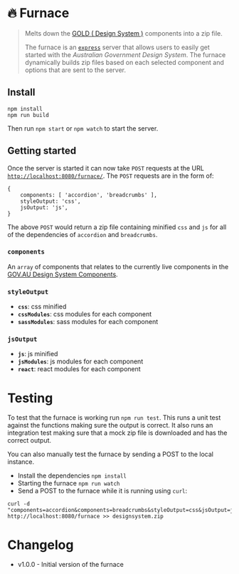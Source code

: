 # :fire: Furnace

> Melts down the [GOLD ( Design System )](https://github.com/govau/designsystem) components into a zip file.
>
> The furnace is an [`express`](https://expressjs.com/) server that allows users to easily get started with the _Australian Government Design System_. The furnace dynamically builds zip files based on each selected component and options that are sent to the server.


## Install

```shell
npm install
npm run build
```
Then run `npm start` or `npm watch` to start the server.


## Getting started
Once the server is started it can now take `POST` requests at the URL [`http://localhost:8080/furnace/`](http://localhost:8080/furnace/). The `POST` requests are in the form of:

```
{
	components: [ 'accordion', 'breadcrumbs' ],
	styleOutput: 'css',
	jsOutput: 'js',
}
```

The above `POST` would return a zip file containing minified `css` and `js` for all of the dependencies of `accordion` and `breadcrumbs`.

### `components` 
An `array` of components that relates to the currently live components in the [GOV.AU Design System Components](https://github.com/govau/design-system-components/tree/master/packages).

### `styleOutput`
- __`css`__: css minified
- __`cssModules`__: css modules for each component
- __`sassModules`__: sass modules for each component

### `jsOutput`
- __`js`__: js minified
- __`jsModules`__: js modules for each component
- __`react`__: react modules for each component


# Testing

To test that the furnace is working run `npm run test`. This runs a unit test against the functions making sure the output is correct. It also runs an integration test making sure that a mock zip file is downloaded and has the correct output.

You can also manually test the furnace by sending a POST to the local instance.

- Install the dependencies `npm install`
- Starting the furnace `npm run watch`
- Send a POST to the furnace while it is running using `curl`:

```shell
curl -d "components=accordion&components=breadcrumbs&styleOutput=css&jsOutput=js" http://localhost:8080/furnace >> designsystem.zip
```


# Changelog

- v1.0.0 - Initial version of the furnace
